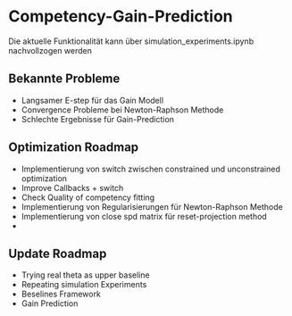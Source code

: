 # Competency-Gain-Prediction

Die aktuelle Funktionalität kann über simulation_experiments.ipynb nachvollzogen werden

## Bekannte Probleme
- Langsamer E-step für das Gain Modell
- Convergence Probleme bei Newton-Raphson Methode
- Schlechte Ergebnisse für Gain-Prediction


## Optimization Roadmap
- Implementierung von switch zwischen constrained und unconstrained optimization
- Improve Callbacks + switch
- Check Quality of competency fitting
- Implementierung von Regularisierungen für Newton-Raphson Methode
- Implementierung von close spd matrix für reset-projection method
- 

## Update Roadmap
- Trying real theta as upper baseline
- Repeating simulation Experiments
- Beselines Framework
- Gain Prediction
